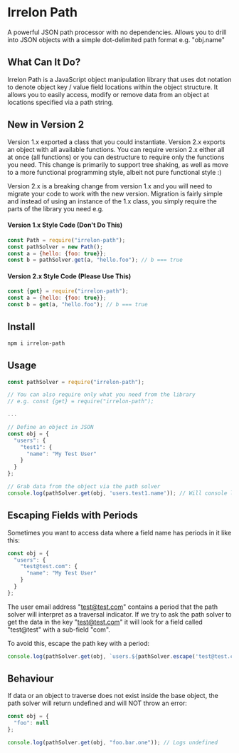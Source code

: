 # Irrelon Path
A powerful JSON path processor with no dependencies. Allows you to drill into JSON objects
with a simple dot-delimited path format e.g. "obj.name"

## What Can It Do?
Irrelon Path is a JavaScript object manipulation library that uses
dot notation to denote object key / value field locations within 
the object structure. It allows you to easily access, modify or
remove data from an object at locations specified via a path string.

## New in Version 2
Version 1.x exported a class that you could instantiate. Version 2.x
exports an object with all available functions. You can require version
2.x either all at once (all functions) or you can destructure to require
only the functions you need. This change is primarily to support tree
shaking, as well as move to a more functional programming style, albeit
not pure functional style :)

Version 2.x is a breaking change from version 1.x and you will need to
migrate your code to work with the new version. Migration is fairly simple
and instead of using an instance of the 1.x class, you simply require the
parts of the library you need e.g.

#### Version 1.x Style Code (Don't Do This)
```js
const Path = require("irrelon-path");
const pathSolver = new Path();
const a = {hello: {foo: true}};
const b = pathSolver.get(a, "hello.foo"); // b === true
```

#### Version 2.x Style Code (Please Use This)
```js
const {get} = require("irrelon-path");
const a = {hello: {foo: true}};
const b = get(a, "hello.foo"); // b === true
```

## Install

```bash
npm i irrelon-path
```

## Usage
```js
const pathSolver = require("irrelon-path");

// You can also require only what you need from the library
// e.g. const {get} = require("irrelon-path");

...

// Define an object in JSON
const obj = {
  "users": {
    "test1": {
      "name": "My Test User"
    }
  }
};

// Grab data from the object via the path solver
console.log(pathSolver.get(obj, 'users.test1.name')); // Will console log "My Test User"
```

## Escaping Fields with Periods
Sometimes you want to access data where a field name has periods in it like this:

```js
const obj = {
  "users": {
    "test@test.com": {
      "name": "My Test User"
    }
  }
};
```

The user email address "test@test.com" contains a period that the path solver
will interpret as a traversal indicator. If we try to ask the path solver to get
the data in the key "test@test.com" it will look for a field called "test@test"
with a sub-field "com".

To avoid this, escape the path key with a period:

```js
console.log(pathSolver.get(obj, `users.${pathSolver.escape('test@test.com')}.name`)); // Will console log "My Test User"
```

## Behaviour
If data or an object to traverse does not exist inside the base object, the path solver will return undefined and will
NOT throw an error:

```js
const obj = {
  "foo": null
};

console.log(pathSolver.get(obj, "foo.bar.one")); // Logs undefined
```
